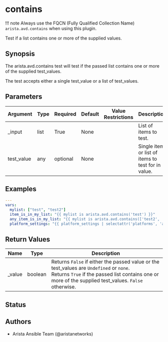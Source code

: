 # contains

!!! note
    Always use the FQCN (Fully Qualified Collection Name) `arista.avd.contains` when using this plugin.

Test if a list contains one or more of the supplied values\.

## Synopsis

The arista\.avd\.contains test will test if the passed list contains one or more of the supplied test\_values\.

The test accepts either a single test\_value or a list of test\_values\.

## Parameters

| Argument | Type | Required | Default | Value Restrictions | Description |
| -------- | ---- | -------- | ------- | ------------------ | ----------- |
| _input | list | True | None |  | List of items to test\. |
| test_value | any | optional | None |  | Single item or list of items to test for in value\. |

## Examples

```yaml
---
vars:
  mylist: ["test", "test2"]
  item_is_in_my_list: "{{ mylist is arista.avd.contains('test') }}"
  any_item_is_in_my_list: "{{ mylist is arista.avd.contains(['test2', 'test3']) }}"
  platform_settings: "{{ platform_settings | selectattr('platforms', 'arista.avd.contains', switch_platform) }}"
```

## Return Values

| Name | Type | Description |
| ---- | ---- | ----------- |
| _value | boolean | Returns <code>False</code> if either the passed value or the test\_values are <code>Undefined</code> or <code>none</code>\.<br>Returns <code>True</code> if the passed list contains one or more of the supplied test\_values\. <code>False</code> otherwise\. |

## Status

## Authors

- Arista Ansible Team (@aristanetworks)
